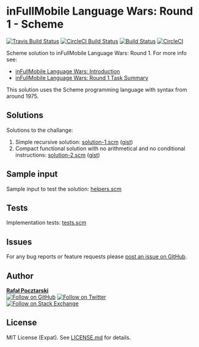 inFullMobile Language Wars: Round 1 - Scheme
============================================
[![Travis Build Status][travis-shield]][travis-url]
[![CircleCI Build Status][circle-shield]][circle-url]
[![Build Status][travis-img]][travis-url]
[![CircleCI][circle-img]][circle-url]

Scheme solution to inFullMobile Language Wars: Round 1. For more info see:

* [inFullMobile Language Wars: Introduction](https://blog.infullmobile.com/language-wars-introduction-8ea0598e897)
* [inFullMobile Language Wars: Round 1 Task Summary](https://gist.github.com/rsp/4255663f8c5a5e58bc9818a6174fe28f)

This solution uses the Scheme programming language with syntax from around 1975.

Solutions
---------
Solutions to the challange:

1. Simple recursive solution:
[solution-1.scm](solution-1.js) ([gist][solution-1-scm-gist])
2. Compact functional solution with no arithmetical and no conditional instructions:
[solution-2.scm](solution-2.scm) ([gist][solution-2-scm-gist])

Sample input
------------
Sample input to test the solution: [helpers.scm](helpers.scm)

Tests
-----
Implementation tests: [tests.scm](tests.scm)

Issues
------
For any bug reports or feature requests please
[post an issue on GitHub][issues-url].

Author
------
[**Rafał Pocztarski**](https://pocztarski.com/)
<br/>
[![Follow on GitHub][github-follow-img]][github-follow-url]
[![Follow on Twitter][twitter-follow-img]][twitter-follow-url]
<br/>
[![Follow on Stack Exchange][stackexchange-img]][stackoverflow-url]

License
-------
MIT License (Expat). See [LICENSE.md](LICENSE.md) for details.

[github-url]: https://github.com/rsp/ifm-lw-r1-scheme
[readme-url]: https://github.com/rsp/ifm-lw-r1-scheme#readme
[issues-url]: https://github.com/rsp/ifm-lw-r1-scheme/issues
[license-url]: https://github.com/rsp/ifm-lw-r1-scheme/blob/master/LICENSE.md
[travis-url]: https://travis-ci.org/rsp/ifm-lw-r1-scheme
[travis-img]: https://travis-ci.org/rsp/ifm-lw-r1-scheme.svg?branch=master
[travis-shield]: https://img.shields.io/travis/rsp/ifm-lw-r1-scheme.svg?label=Travis+CI
[circle-url]: https://circleci.com/gh/rsp/ifm-lw-r1-scheme
[circle-img]: https://circleci.com/gh/rsp/ifm-lw-r1-scheme.svg?style=svg
[circle-shield]: https://img.shields.io/circleci/project/github/rsp/ifm-lw-r1-scheme.svg?label=Circle+CI
[github-follow-url]: https://github.com/rsp
[github-follow-img]: https://img.shields.io/github/followers/rsp.svg?style=social&label=Follow
[twitter-follow-url]: https://twitter.com/intent/follow?screen_name=pocztarski
[twitter-follow-img]: https://img.shields.io/twitter/follow/pocztarski.svg?style=social&label=Follow
[stackoverflow-url]: https://stackoverflow.com/users/613198/rsp
[stackexchange-url]: https://stackexchange.com/users/303952/rsp
[stackexchange-img]: https://stackexchange.com/users/flair/303952.png
[solution-1-old-gist]: https://gist.github.com/rsp/40f69fb7cb0b96124fcb02459ce66472
[solution-1-new-gist]: https://gist.github.com/rsp/37e0b859bde229c22f9016d48685ff70
[solution-2-old-gist]: https://gist.github.com/rsp/c1607c8a9f489faa136c81b578428048
[solution-2-new-gist]: https://gist.github.com/rsp/17d69b2104be486f69a225fdcaca7869
[solution-3-old-gist]: https://gist.github.com/rsp/d2c88e304a40805ef247c0cd5ac1e065
[solution-3-new-gist]: https://gist.github.com/rsp/b85c279311464fdf4ed1ddb80f15b491
[solution-1-scm-gist]: https://gist.github.com/rsp/f881a2ae22d9d3585891da75cae1b66a
[solution-2-scm-gist]: https://gist.github.com/rsp/9abb75ab8b3e8f9709833d2e4a475b17
